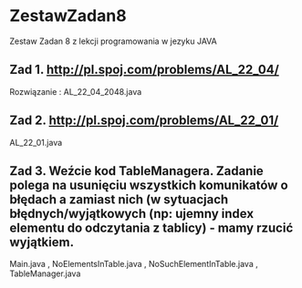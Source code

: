 # ZestawZadan8
Zestaw Zadan 8 z lekcji programowania w jezyku JAVA

## Zad 1. http://pl.spoj.com/problems/AL_22_04/ 
Rozwiązanie : AL_22_04_2048.java
## Zad 2. http://pl.spoj.com/problems/AL_22_01/ 
AL_22_01.java
## Zad 3. Weźcie kod TableManagera. Zadanie polega na usunięciu wszystkich komunikatów o błędach a zamiast nich (w sytuacjach błędnych/wyjątkowych (np: ujemny index elementu do odczytania z tablicy) - mamy rzucić wyjątkiem.
Main.java , NoElementsInTable.java , NoSuchElementInTable.java , TableManager.java
